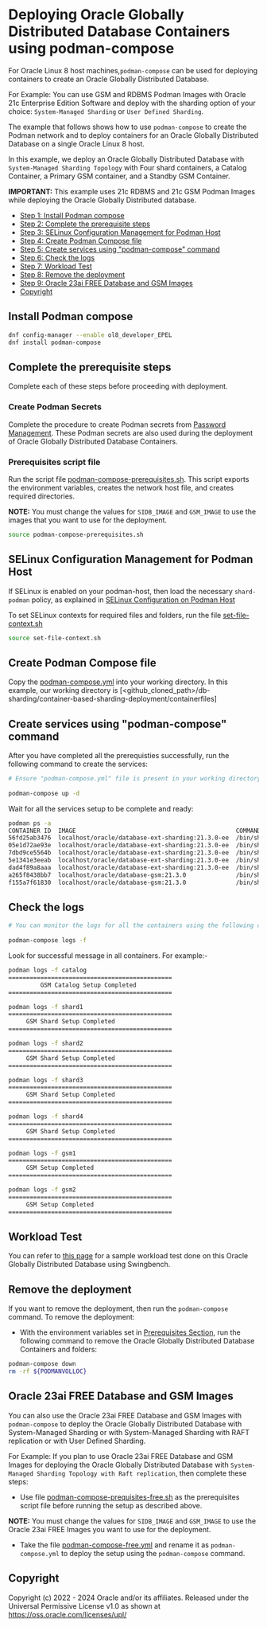 # Deploying Oracle Globally Distributed Database Containers using podman-compose
For Oracle Linux 8 host machines,`podman-compose` can be used for deploying containers to create an Oracle Globally Distributed Database. 

For Example: You can use GSM and RDBMS Podman Images with Oracle 21c Enterprise Edition Software and deploy with the sharding option of your choice: `System-Managed Sharding` or `User Defined Sharding`.

The example that follows shows how to use `podman-compose` to create the Podman network and to deploy containers for an Oracle Globally Distributed Database on a single Oracle Linux 8 host.

In this example, we deploy an Oracle Globally Distributed Database with `System-Managed Sharding Topology` with Four shard containers, a Catalog Container, a Primary GSM container, and a Standby GSM Container.

**IMPORTANT:** This example uses 21c RDBMS and 21c GSM Podman Images while deploying the Oracle Globally Distributed database. 

- [Step 1: Install Podman compose](#install-podman-compose)
- [Step 2: Complete the prerequisite steps](#complete-the-prerequisite-steps)
- [Step 3: SELinux Configuration Management for Podman Host](#selinux-configuration-management-for-podman-host)
- [Step 4: Create Podman Compose file](#create-podman-compose-file)
- [Step 5: Create services using "podman-compose" command](#create-services-using-podman-compose-command)
- [Step 6: Check the logs](#check-the-logs)
- [Step 7: Workload Test](#workload-test)
- [Step 8: Remove the deployment](#remove-the-deployment)
- [Step 9: Oracle 23ai FREE Database and GSM Images](#oracle-23ai-free-database-and-gsm-images)
- [Copyright](#copyright)


## Install Podman compose
```bash
dnf config-manager --enable ol8_developer_EPEL
dnf install podman-compose
```

## Complete the prerequisite steps
Complete each of these steps before proceeding with deployment. 

### Create Podman Secrets

Complete the procedure to create Podman secrets from [Password Management](../../container-files/podman-container-files/README.md#password-management). These Podman secrets are also used during the deployment of Oracle Globally Distributed Database Containers.

### Prerequisites script file
Run the script file [podman-compose-prerequisites.sh](./podman-compose-prerequisites.sh). This script exports the environment variables, creates the network host file, and creates required directories.

**NOTE:** You must change the values for `SIDB_IMAGE` and `GSM_IMAGE` to use the images that you want to use for the deployment.

```bash
source podman-compose-prerequisites.sh
```

## SELinux Configuration Management for Podman Host
If SELinux is enabled on your podman-host, then load the necessary `shard-podman` policy, as explained in [SELinux Configuration on Podman Host](../container-files/podman-container-files/README.md#selinux-configuration-on-podman-host)

To set SELinux contexts for required files and folders, run the file [set-file-context.sh](./set-file-context.sh)
```bash
source set-file-context.sh
```

## Create Podman Compose file

Copy the [podman-compose.yml](podman-compose.yml) into your working directory. In this example, our working directory is [<github_cloned_path>/db-sharding/container-based-sharding-deployment/containerfiles]

## Create services using "podman-compose" command
After you have completed all the prerequisties successfully, run the following command to create the services: 
```bash
# Ensure "podman-compose.yml" file is present in your working directory and then run the following command:
 
podman-compose up -d
```

Wait for all the services setup to be complete and ready:
```bash
podman ps -a
CONTAINER ID  IMAGE                                             COMMAND               CREATED        STATUS        PORTS       NAMES
56fd25ab3476  localhost/oracle/database-ext-sharding:21.3.0-ee  /bin/sh -c exec $...  7 minutes ago  Up 7 minutes              catalog
05e1d72ae93e  localhost/oracle/database-ext-sharding:21.3.0-ee  /bin/sh -c exec $...  7 minutes ago  Up 7 minutes              shard1
7dbd9ce5564b  localhost/oracle/database-ext-sharding:21.3.0-ee  /bin/sh -c exec $...  7 minutes ago  Up 7 minutes              shard2
5e1341e3eeab  localhost/oracle/database-ext-sharding:21.3.0-ee  /bin/sh -c exec $...  7 minutes ago  Up 7 minutes              shard3
dad4f89a8aaa  localhost/oracle/database-ext-sharding:21.3.0-ee  /bin/sh -c exec $...  7 minutes ago  Up 7 minutes              shard4
a265f8438bb7  localhost/oracle/database-gsm:21.3.0              /bin/sh -c exec $...  7 minutes ago  Up 7 minutes              gsm1
f155a7f61830  localhost/oracle/database-gsm:21.3.0              /bin/sh -c exec $...  7 minutes ago  Up 7 minutes              gsm2
```

## Check the logs
```bash
# You can monitor the logs for all the containers using the following command:
 
podman-compose logs -f
```
Look for successful message in all containers. For example:-
```bash
podman logs -f catalog
==============================================
         GSM Catalog Setup Completed
==============================================

podman logs -f shard1
==============================================
     GSM Shard Setup Completed                
==============================================

podman logs -f shard2
==============================================
     GSM Shard Setup Completed                
==============================================

podman logs -f shard3
==============================================
     GSM Shard Setup Completed                
==============================================

podman logs -f shard4
==============================================
     GSM Shard Setup Completed                
==============================================

podman logs -f gsm1
==============================================
     GSM Setup Completed                      
==============================================

podman logs -f gsm2
==============================================
     GSM Setup Completed
==============================================
```
## Workload Test

You can refer to [this page](./workload_test.md) for a sample workload test done on this Oracle Globally Distributed Database using Swingbench.

## Remove the deployment

If you want to remove the deployment, then run the `podman-compose` command. To remove the deployment:

- With the environment variables set in [Prerequisites Section](#complete-the-prerequisite-steps), run the following command to remove the Oracle Globally Distributed Database Containers and folders:

```bash
podman-compose down
rm -rf ${PODMANVOLLOC}
```

## Oracle 23ai FREE Database and GSM Images

You can also use the Oracle 23ai FREE Database and GSM Images with `podman-compose` to deploy the Oracle Globally Distributed Database with System-Managed Sharding or with System-Managed Sharding with RAFT replication or with User Defined Sharding.

For Example: If you plan to use Oracle 23ai FREE Database and GSM Images for deploying the Oracle Globally Distributed Database with `System-Managed Sharding Topology with Raft replication`, then complete these steps:

- Use file [podman-compose-prequisites-free.sh](./podman-compose-prequisites-free.sh) as the prerequisites script file before running the setup as described above.

**NOTE:** You must change the values for `SIDB_IMAGE` and `GSM_IMAGE` to use the Oracle 23ai FREE Images you want to use for the deployment.

- Take the file [podman-compose-free.yml](./podman-compose-free.yml) and rename it as `podman-compose.yml` to deploy the setup using the `podman-compose` command.

## Copyright

Copyright (c) 2022 - 2024 Oracle and/or its affiliates.
Released under the Universal Permissive License v1.0 as shown at https://oss.oracle.com/licenses/upl/